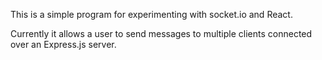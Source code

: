 This is a simple program for experimenting with socket.io and React.

Currently it allows a user to send messages to multiple clients connected over an Express.js server. 
